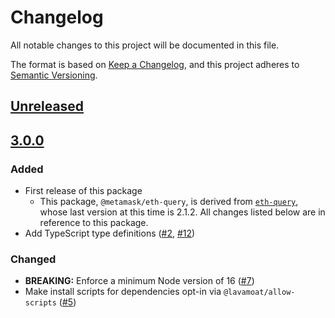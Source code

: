 # Changelog
All notable changes to this project will be documented in this file.

The format is based on [Keep a Changelog](https://keepachangelog.com/en/1.0.0/),
and this project adheres to [Semantic Versioning](https://semver.org/spec/v2.0.0.html).

## [Unreleased]

## [3.0.0]
### Added
- First release of this package
  - This package, `@metamask/eth-query`, is derived from [`eth-query`](https://github.com/ethereumjs/eth-query), whose last version at this time is 2.1.2. All changes listed below are in reference to this package.
- Add TypeScript type definitions ([#2](https://github.com/MetaMask/eth-query/pull/2), [#12](https://github.com/MetaMask/eth-query/pull/12))

### Changed
- **BREAKING:** Enforce a minimum Node version of 16 ([#7](https://github.com/MetaMask/eth-query/pull/7))
- Make install scripts for dependencies opt-in via `@lavamoat/allow-scripts` ([#5](https://github.com/MetaMask/eth-query/pull/5))

[Unreleased]: https://github.com/MetaMask/eth-query/compare/v3.0.0...HEAD
[3.0.0]: https://github.com/MetaMask/eth-query/releases/tag/v3.0.0

